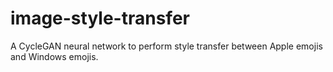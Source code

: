 # image-style-transfer
A CycleGAN neural network to perform style transfer between Apple emojis and Windows emojis.
